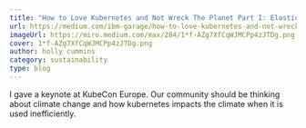 ```yaml
---
title: "How to Love Kubernetes and Not Wreck The Planet Part I: Elasticity and Utilization"
url: https://medium.com/ibm-garage/how-to-love-kubernetes-and-not-wreck-the-planet-part-i-elasticity-and-utilization-19fcae120628
imageUrl: https://miro.medium.com/max/284/1*f-AZg7XfCqWJMCPp4zJTDg.png
cover: 1*f-AZg7XfCqWJMCPp4zJTDg.png
author: holly cummins
category: sustainability
type: blog
---
```


I gave a keynote at KubeCon Europe. Our community should be thinking about climate change and how kubernetes impacts the climate when it is used inefficiently.
